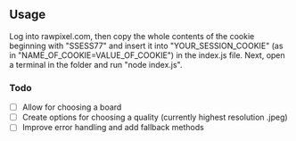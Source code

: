 ## Usage

Log into rawpixel.com, then copy the whole contents of the cookie beginning with "SSESS77" and insert it into "YOUR_SESSION_COOKIE" (as in "NAME_OF_COOKIE=VALUE_OF_COOKIE") in the index.js file. Next, open a terminal in the folder and run "node index.js".

### Todo

- [ ] Allow for choosing a board
- [ ] Create options for choosing a quality (currently highest resolution .jpeg)
- [ ] Improve error handling and add fallback methods
